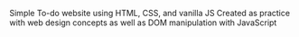 Simple To-do website using HTML, CSS, and vanilla JS
Created as practice with web design concepts as well as DOM manipulation with JavaScript
